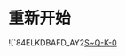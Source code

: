 # 重新开始

<!--
create time: 2015-11-09 15:06:18
Author: <Lou Jiwei>

This file is created by Marboo<http://marboo.io> template file $MARBOO_HOME/.media/starts/default.md
本文件由 Marboo<http://marboo.io> 模板文件 $MARBOO_HOME/.media/starts/default.md 创建
-->

![`84ELKDBAFD_AY2[S~Q-K-0](/media/%6084ELKDBAFD_AY2%5BS~Q-K-0.jpg)

